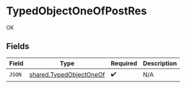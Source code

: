 # TypedObjectOneOfPostRes

OK


## Fields

| Field                                                              | Type                                                               | Required                                                           | Description                                                        |
| ------------------------------------------------------------------ | ------------------------------------------------------------------ | ------------------------------------------------------------------ | ------------------------------------------------------------------ |
| `JSON`                                                             | [shared.TypedObjectOneOf](../../models/shared/typedobjectoneof.md) | :heavy_check_mark:                                                 | N/A                                                                |